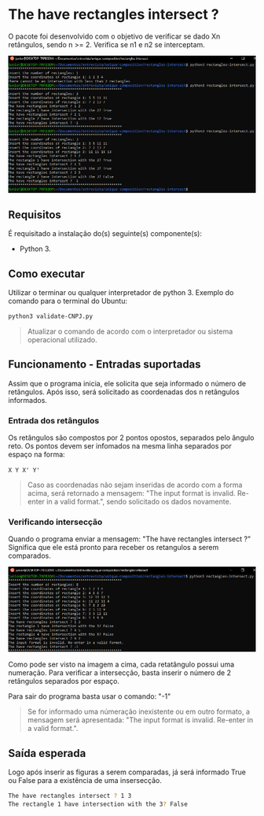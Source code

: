 # The have rectangles intersect ?

O pacote foi desenvolvido com o objetivo de verificar se dado Xn retângulos,
sendo n >= 2. Verifica se n1 e n2 se interceptam.

![Screenshot](Screenshot.png)

## Requisitos

É requisitado a instalação do(s) seguinte(s) componente(s):

- Python 3.

## Como executar

Utilizar o terminar ou qualquer interpretador de python 3.
Exemplo do comando para o terminal do Ubuntu:

```bash
python3 validate-CNPJ.py
```

> Atualizar o comando de acordo com o interpretador ou sistema operacional utilizado.

## Funcionamento - Entradas suportadas

Assim que o programa inicia, ele solicita que seja informado o número de retângulos.
Após isso, será solicitado as coordenadas dos n retângulos informados.

### Entrada dos retângulos

Os retângulos são compostos por 2 pontos opostos, separados pelo ângulo reto.
Os pontos devem ser infomados na mesma linha separados por espaço na forma:

`X Y X' Y'`

> Caso as coordenadas não sejam inseridas de acordo com a forma acima,
será retornado a mensagem: "The input format is invalid. Re-enter in a valid format.",
sendo solicitado os dados novamente.

### Verificando intersecção

Quando o programa enviar a mensagem: "The have rectangles intersect ?"
Significa que ele está pronto para receber os retangulos a serem comparados.

![Screenshot](enter-intersection.png)

Como pode ser visto na imagem a cima, cada retatângulo possui uma numeração.
Para verificar a intersecção, basta inserir o número de 2 retângulos separados por espaço.

Para sair do programa basta usar o comando: "-1"

> Se for informado uma númeração inexistente ou em outro formato,
a mensagem será apresentada: "The input format is invalid. Re-enter in a valid format.".

## Saída esperada

Logo após inserir as figuras a serem comparadas, já será informado
True ou False para a existência de uma insersecção.

```bash
The have rectangles intersect ? 1 3
The rectangle 1 have intersection with the 3? False
```